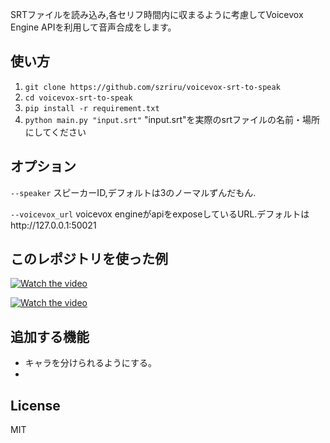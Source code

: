SRTファイルを読み込み,各セリフ時間内に収まるように考慮してVoicevox Engine APIを利用して音声合成をします。

## 使い方

1. ``` git clone https://github.com/szriru/voicevox-srt-to-speak ```
2. ``` cd voicevox-srt-to-speak ```
3. ``` pip install -r requirement.txt ```
4. ``` python main.py "input.srt" ```
"input.srt"を実際のsrtファイルの名前・場所にしてください


## オプション

``` --speaker ``` スピーカーID,デフォルトは3のノーマルずんだもん.

``` --voicevox_url ``` voicevox engineがapiをexposeしているURL.デフォルトはhttp://127.0.0.1:50021

## このレポジトリを使った例

[![Watch the video](https://img.youtube.com/vi/SalqafD0ckQ/default.jpg)](https://youtu.be/SalqafD0ckQ)

[![Watch the video](https://img.youtube.com/vi/t9sJQkFUAF8/default.jpg)](https://youtu.be/t9sJQkFUAF8)

## 追加する機能

- キャラを分けられるようにする。
- 


## License

MIT